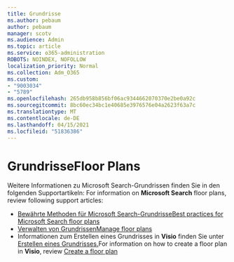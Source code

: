```yaml
---
title: Grundrisse
ms.author: pebaum
author: pebaum
manager: scotv
ms.audience: Admin
ms.topic: article
ms.service: o365-administration
ROBOTS: NOINDEX, NOFOLLOW
localization_priority: Normal
ms.collection: Adm_O365
ms.custom:
- "9003034"
- "5789"
ms.openlocfilehash: 265db958b856bf06ac9344662070370e2be0a92c
ms.sourcegitcommit: 8bc60ec34bc1e40685e3976576e04a2623f63a7c
ms.translationtype: MT
ms.contentlocale: de-DE
ms.lasthandoff: 04/15/2021
ms.locfileid: "51836386"
---
```

# <a name="floor-plans"></a><span data-ttu-id="61bf8-102">Grundrisse</span><span class="sxs-lookup"><span data-stu-id="61bf8-102">Floor Plans</span></span>

<span data-ttu-id="61bf8-103">Weitere Informationen zu Microsoft Search-Grundrissen finden Sie in den folgenden Supportartikeln: </span><span class="sxs-lookup"><span data-stu-id="61bf8-103">For information on **Microsoft Search**  floor plans, review following support articles:</span></span>
- [<span data-ttu-id="61bf8-104">Bewährte Methoden für Microsoft Search-Grundrisse</span><span class="sxs-lookup"><span data-stu-id="61bf8-104">Best practices for Microsoft Search floor plans</span></span>](https://docs.microsoft.com/microsoftsearch/floorplans-bestpractices)  
- [<span data-ttu-id="61bf8-105">Verwalten von Grundrissen</span><span class="sxs-lookup"><span data-stu-id="61bf8-105">Manage floor plans</span></span>](https://docs.microsoft.com/microsoftsearch/manage-floorplans)  
- <span data-ttu-id="61bf8-106">Informationen zum Erstellen eines Grundrisses in  **Visio** finden Sie unter [Erstellen eines Grundrisses.](https://support.office.com/article/create-a-floor-plan-ec17da08-64aa-4ead-9b9b-35e821645791)</span><span class="sxs-lookup"><span data-stu-id="61bf8-106">For information on how to create a floor plan in  **Visio**, review [Create a floor plan](https://support.office.com/article/create-a-floor-plan-ec17da08-64aa-4ead-9b9b-35e821645791)</span></span>